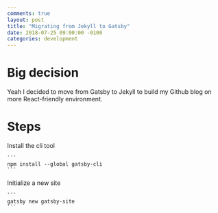 ```yaml
---
comments: true
layout: post
title: "Migrating from Jekyll to Gatsby"
date: 2018-07-25 09:00:00 -0100
categories: development
---
```

# Big decision
Yeah I decided to move from Gatsby to Jekyll to build my Github blog on more React-friendly environment.

# Steps
Install the cli tool

    ```
    npm install --global gatsby-cli
    ```
    
Initialize a new site

    ```
    gatsby new gatsby-site
    ```